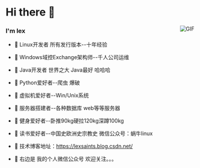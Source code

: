 <!--
**lexsaints/lexsaints** is a ✨ _special_ ✨ repository because its `README.md` (this file) appears on your GitHub profile.
-->

# Hi there 👋

<img align="right" alt="GIF" src="https://github.com/lexsaints/lexsaints/blob/master/snail_linux.jpg" />

### I'm lex

- 🌱 Linux开发者 所有发行版本--十年经验 
- 🌱 Windows域控Exchange架构师--千人公司运维 
- 🌱 Java开发者 世界之大 Java最好 哈哈哈 
- 🌱 Python爱好者--爬虫 爆破 
- 🌱 虚拟机爱好者--Win/Unix系统 
- 🌱 服务器搭建者--各种数据库 web等等服务器 
- 🌱 健身爱好者--卧推90kg硬拉120kg深蹲100kg 
- 🌱 读书爱好者--中国史欧洲史宗教史 微信公众号：蜗牛linux

- 💬 技术博客地址：https://lexsaints.blog.csdn.net/
- 💬 右边是 我的个人微信公众号 欢迎关注。。。
